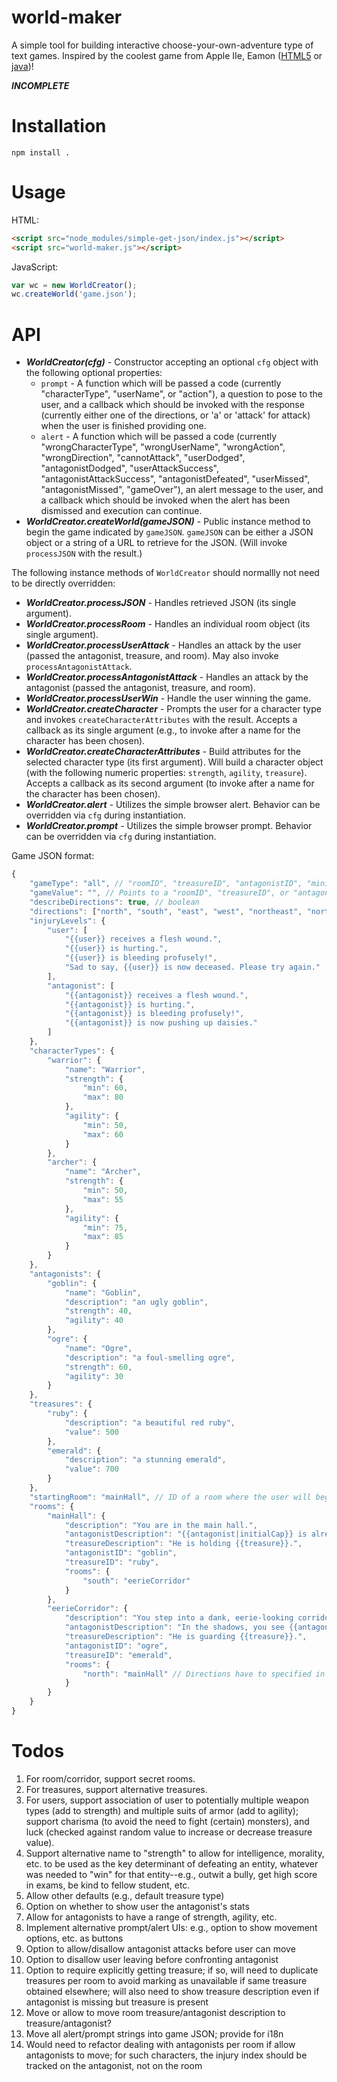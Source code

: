 # world-maker

A simple tool for building interactive choose-your-own-adventure
type of text games. Inspired by the coolest game from Apple IIe, Eamon ([HTML5](http://www.myabandonware.com/game/eamon-26k) or [java](http://www.eamonag.org/java/index.htm))!

***INCOMPLETE***

# Installation

`npm install .`

# Usage

HTML:
```html
<script src="node_modules/simple-get-json/index.js"></script>
<script src="world-maker.js"></script>
```

JavaScript:

```js
var wc = new WorldCreator();
wc.createWorld('game.json');
```

# API

- ***WorldCreator(cfg)*** - Constructor accepting an optional `cfg` object with the following optional properties:
    - `prompt` - A function which will be passed a code (currently "characterType", "userName", or "action"), a question to pose to the user, and a callback which should be invoked with the response (currently either one of the directions, or 'a' or 'attack' for attack) when the user is finished providing one.
    - `alert` - A function which will be passed a code (currently "wrongCharacterType", "wrongUserName", "wrongAction", "wrongDirection", "cannotAttack", "userDodged", "antagonistDodged", "userAttackSuccess", "antagonistAttackSuccess", "antagonistDefeated", "userMissed", "antagonistMissed", "gameOver"), an alert message to the user, and a callback which should be invoked when the alert has been dismissed and execution can continue.
- ***WorldCreator.createWorld(gameJSON)*** - Public instance method to begin the game indicated by `gameJSON`. `gameJSON` can be either a JSON object or a string of a URL to retrieve for the JSON. (Will invoke `processJSON` with the result.)

The following instance methods of `WorldCreator` should normallly not need to be directly overridden:

- ***WorldCreator.processJSON*** - Handles retrieved JSON (its single argument).
- ***WorldCreator.processRoom*** - Handles an individual room object (its single argument).
- ***WorldCreator.processUserAttack*** - Handles an attack by the user (passed the antagonist, treasure, and room). May also invoke `processAntagonistAttack`.
- ***WorldCreator.processAntagonistAttack*** - Handles an attack by the antagonist (passed the antagonist, treasure, and room).
- ***WorldCreator.processUserWin*** - Handle the user winning the game.
- ***WorldCreator.createCharacter*** - Prompts the user for a character type and invokes `createCharacterAttributes` with the result. Accepts a callback as its single argument (e.g., to invoke after a name for the character has been chosen).
- ***WorldCreator.createCharacterAttributes*** - Build attributes for the selected character type (its first argument). Will build a character object (with the following numeric properties: `strength`, `agility`, `treasure`). Accepts a callback as its second argument (to invoke after a name for the character has been chosen).
- ***WorldCreator.alert*** - Utilizes the simple browser alert. Behavior can be overridden via `cfg` during instantiation.
- ***WorldCreator.prompt*** - Utilizes the simple browser prompt. Behavior can be overridden via `cfg` during instantiation.

Game JSON format:

```js
{
    "gameType": "all", // "roomID", "treasureID", "antagonistID", "minimumTreasure", or "all"; defaults to "all"
    "gameValue": "", // Points to a "roomID", "treasureID", or "antagonistID" string or a "minimumTreasure" numeric amount; not required if "gameType" is "all"
    "describeDirections": true, // boolean
    "directions": ["north", "south", "east", "west", "northeast", "northwest", "southeast", "southwest"], // An array of allowable directions
    "injuryLevels": {
        "user": [
            "{{user}} receives a flesh wound.",
            "{{user}} is hurting.",
            "{{user}} is bleeding profusely!",
            "Sad to say, {{user}} is now deceased. Please try again."
        ],
        "antagonist": [
            "{{antagonist}} receives a flesh wound.",
            "{{antagonist}} is hurting.",
            "{{antagonist}} is bleeding profusely!",
            "{{antagonist}} is now pushing up daisies."
        ]
    },
    "characterTypes": {
        "warrior": {
            "name": "Warrior",
            "strength": {
                "min": 60,
                "max": 80
            },
            "agility": {
                "min": 50,
                "max": 60
            }
        },
        "archer": {
            "name": "Archer",
            "strength": {
                "min": 50,
                "max": 55
            },
            "agility": {
                "min": 75,
                "max": 85
            }
        }
    },
    "antagonists": {
        "goblin": {
            "name": "Goblin",
            "description": "an ugly goblin",
            "strength": 40,
            "agility": 40
        },
        "ogre": {
            "name": "Ogre",
            "description": "a foul-smelling ogre",
            "strength": 60,
            "agility": 30
        }
    },
    "treasures": {
        "ruby": {
            "description": "a beautiful red ruby",
            "value": 500
        },
        "emerald": {
            "description": "a stunning emerald",
            "value": 700
        }
    },
    "startingRoom": "mainHall", // ID of a room where the user will begin
    "rooms": {
        "mainHall": {
            "description": "You are in the main hall.",
            "antagonistDescription": "{{antagonist|initialCap}} is already here to greet you.",
            "treasureDescription": "He is holding {{treasure}}.",
            "antagonistID": "goblin",
            "treasureID": "ruby",
            "rooms": {
                "south": "eerieCorridor"
            }
        },
        "eerieCorridor": {
            "description": "You step into a dank, eerie-looking corridor.",
            "antagonistDescription": "In the shadows, you see {{antagonist}}.",
            "treasureDescription": "He is guarding {{treasure}}.",
            "antagonistID": "ogre",
            "treasureID": "emerald",
            "rooms": {
                "north": "mainHall" // Directions have to specified in both ways; also allows one-way movement
            }
        }
    }
}
```

# Todos

1. For room/corridor, support secret rooms.
1. For treasures, support alternative treasures.
1. For users, support association of user to potentially multiple weapon types (add to strength) and multiple suits of armor (add to agility); support charisma (to avoid the need to fight (certain) monsters), and luck (checked against random value to increase or decrease treasure value).
1. Support alternative name to "strength" to allow for intelligence, morality, etc. to be used as the key determinant of defeating an entity, whatever was needed to "win" for that entity--e.g., outwit a bully, get high score in exams, be kind to fellow student, etc.
1. Allow other defaults (e.g., default treasure type)
1. Option on whether to show user the antagonist's stats
1. Allow for antagonists to have a range of strength, agility, etc.
1. Implement alternative prompt/alert UIs: e.g., option to show movement options, etc. as buttons
1. Option to allow/disallow antagonist attacks before user can move
1. Option to disallow user leaving before confronting antagonist
1. Option to require explicitly getting treasure; if so, will need to duplicate treasures per room to avoid marking as unavailable if same treasure obtained elsewhere; will also need to show treasure description even if antagonist is missing but treasure is present
1. Move or allow to move room treasure/antagonist description to treasure/antagonist?
1. Move all alert/prompt strings into game JSON; provide for i18n
1. Would need to refactor dealing with antagonists per room if allow antagonists to move; for such characters, the injury index should be tracked on the antagonist, not on the room
